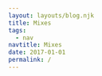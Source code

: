 ```yaml
---
layout: layouts/blog.njk
title: Mixes
tags:
  - nav
navtitle: Mixes
date: 2017-01-01
permalink: /
---
```

